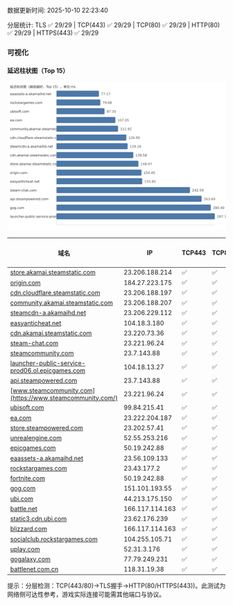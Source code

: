 数据更新时间: 2025-10-10 22:23:40

分层统计: TLS ✅ 29/29 | TCP(443) ✅ 29/29 | TCP(80) ✅ 29/29 | HTTP(80) ✅ 29/29 | HTTPS(443) ✅ 29/29

### 可视化

#### 延迟柱状图（Top 15）

![Latency Chart](latency_chart.svg)

| 域名 | IP | TCP443 | TCP80 | TLS 握手 | HTTP(80) | 状态码 | HTTPS(443) | 状态码(HTTPS) | 延迟(ms) |
|---|---|---|---|---|---|---|---|---|---|
| [store.akamai.steamstatic.com](https://store.akamai.steamstatic.com/) | 23.206.188.214 | ✅ | ✅ | ✅ | ✅ | 403 | ✅ | 403 | 148.97 |
| [origin.com](https://origin.com/) | 184.27.223.175 | ✅ | ✅ | ✅ | ✅ | 301 | ✅ | 301 | 154.45 |
| [cdn.cloudflare.steamstatic.com](https://cdn.cloudflare.steamstatic.com/) | 23.206.188.197 | ✅ | ✅ | ✅ | ✅ | 200 | ✅ | 200 | 126.9 |
| [community.akamai.steamstatic.com](https://community.akamai.steamstatic.com/) | 23.206.188.207 | ✅ | ✅ | ✅ | ✅ | 403 | ✅ | 403 | 111.92 |
| [steamcdn-a.akamaihd.net](https://steamcdn-a.akamaihd.net/) | 23.206.229.112 | ✅ | ✅ | ✅ | ✅ | 200 | ✅ | 200 | 129.26 |
| [easyanticheat.net](https://easyanticheat.net/) | 104.18.3.180 | ✅ | ✅ | ✅ | ✅ | 301 | ✅ | 301 | 155.85 |
| [cdn.akamai.steamstatic.com](https://cdn.akamai.steamstatic.com/) | 23.220.73.36 | ✅ | ✅ | ✅ | ✅ | 200 | ✅ | 200 | 139.58 |
| [steam-chat.com](https://steam-chat.com/) | 23.221.96.24 | ✅ | ✅ | ✅ | ✅ | 302 | ✅ | 404 | 242.59 |
| [steamcommunity.com](https://steamcommunity.com/) | 23.7.143.88 | ✅ | ✅ | ✅ | ✅ | 302 | ✅ | 200 | 309.97 |
| [launcher-public-service-prod06.ol.epicgames.com](https://launcher-public-service-prod06.ol.epicgames.com/) | 104.18.13.27 | ✅ | ✅ | ✅ | ✅ | 404 | ✅ | 404 | 287.71 |
| [api.steampowered.com](https://api.steampowered.com/) | 23.7.143.88 | ✅ | ✅ | ✅ | ✅ | 404 | ✅ | 404 | 263.69 |
| [www.steamcommunity.com](https://www.steamcommunity.com/) | 23.221.96.24 | ✅ | ✅ | ✅ | ✅ | 302 | ✅ | 302 | 292.61 |
| [ubisoft.com](https://ubisoft.com/) | 99.84.215.41 | ✅ | ✅ | ✅ | ✅ | 301 | ✅ | 301 | 87.35 |
| [ea.com](https://ea.com/) | 23.222.204.187 | ✅ | ✅ | ✅ | ✅ | 301 | ✅ | 301 | 107.05 |
| [store.steampowered.com](https://store.steampowered.com/) | 23.202.57.41 | ✅ | ✅ | ✅ | ✅ | 302 | ✅ | 200 | 317.35 |
| [unrealengine.com](https://unrealengine.com/) | 52.55.253.216 | ✅ | ✅ | ✅ | ✅ | 301 | ✅ | 301 | 353.5 |
| [epicgames.com](https://epicgames.com/) | 50.19.242.88 | ✅ | ✅ | ✅ | ✅ | 301 | ✅ | 302 | 298.06 |
| [eaassets-a.akamaihd.net](https://eaassets-a.akamaihd.net/) | 23.56.109.133 | ✅ | ✅ | ✅ | ✅ | 404 | ✅ | 404 | 77.17 |
| [rockstargames.com](https://rockstargames.com/) | 23.43.177.2 | ✅ | ✅ | ✅ | ✅ | 301 | ✅ | 301 | 79.68 |
| [fortnite.com](https://fortnite.com/) | 50.19.242.88 | ✅ | ✅ | ✅ | ✅ | 301 | ✅ | 301 | 331.5 |
| [gog.com](https://gog.com/) | 151.101.193.55 | ✅ | ✅ | ✅ | ✅ | 301 | ✅ | 301 | 280.4 |
| [ubi.com](https://ubi.com/) | 44.213.175.150 | ✅ | ✅ | ✅ | ✅ | 301 | ✅ | 301 | 289.64 |
| [battle.net](https://battle.net/) | 166.117.114.163 | ✅ | ✅ | ✅ | ✅ | 301 | ✅ | 301 | 323.09 |
| [static3.cdn.ubi.com](https://static3.cdn.ubi.com/) | 23.62.176.239 | ✅ | ✅ | ✅ | ✅ | 401 | ✅ | 401 | 454.32 |
| [blizzard.com](https://blizzard.com/) | 166.117.114.163 | ✅ | ✅ | ✅ | ✅ | 302 | ✅ | 302 | 342.36 |
| [socialclub.rockstargames.com](https://socialclub.rockstargames.com/) | 104.255.105.71 | ✅ | ✅ | ✅ | ✅ | 301 | ✅ | 307 | 325.67 |
| [uplay.com](https://uplay.com/) | 52.31.3.176 | ✅ | ✅ | ✅ | ✅ | 301 | ✅ | 301 | 516.2 |
| [gogalaxy.com](https://gogalaxy.com/) | 77.79.249.231 | ✅ | ✅ | ✅ | ✅ | 301 | ✅ | 301 | 653.87 |
| [battlenet.com.cn](https://battlenet.com.cn/) | 118.31.19.38 | ✅ | ✅ | ✅ | ✅ | 308 | ✅ | 302 | 836.2 |

提示：分层检测：TCP(443/80)→TLS握手→HTTP(80/HTTPS(443))。此测试为网络侧可达性参考，游戏实际连接可能需其他端口与协议。